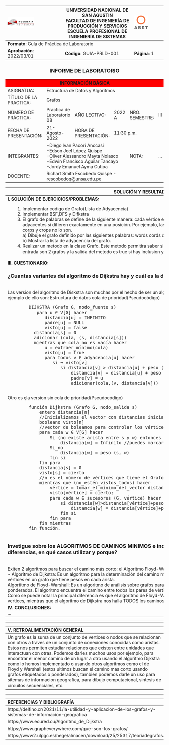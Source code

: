 <div align="center">
<table>
    <theader>
        <tr>
            <td><img src="https://github.com/rescobedoq/pw2/blob/main/epis.png?raw=true" alt="EPIS" style="width:50%; height:auto"/></td>
            <th>
                <span style="font-weight:bold;">UNIVERSIDAD NACIONAL DE SAN AGUSTIN</span><br />
                <span style="font-weight:bold;">FACULTAD DE INGENIERÍA DE PRODUCCIÓN Y SERVICIOS</span><br />
                <span style="font-weight:bold;">ESCUELA PROFESIONAL DE INGENIERÍA DE SISTEMAS</span>
            </th>
            <td><img src="https://github.com/rescobedoq/pw2/blob/main/abet.png?raw=true" alt="ABET" style="width:50%; height:auto"/></td>
        </tr>
    </theader>
    <tbody>
        <tr><td colspan="3"><span style="font-weight:bold;">Formato</span>: Guía de Práctica de Laboratorio</td></tr>
        <tr><td><span style="font-weight:bold;">Aprobación</span>:  2022/03/01</td><td><span style="font-weight:bold;">Código</span>: GUIA-PRLD-001</td><td><span style="font-weight:bold;">Página</span>: 1</td></tr>
    </tbody>
</table>
</div>
<div align="center">
 <h3>INFORME DE LABORATORIO</h3>
</div>
<table>
 <theader>
  <tr><th colspan="6" bgcolor="red">INFORMACIÓN BÁSICA</th></tr>
 </theader>
 <tbody>
  <tr><td>ASIGNATUA:</td><td colspan="5">Estructura de Datos y Algoritmos</td></tr>
  <tr><td>TÍTULO DE LA PRACTICA:</td><td colspan="4">Grafos<td></tr>
  <tr><td>NÚMERO DE PRÁCTICA:</td><td>Practica de Laboratorio 08</td><td>AÑO LECTIVO:</td><td>2022 A</td><td>NRO. SEMESTRE:</td><td>III</td></tr>
  <tr><td>FECHA DE PRESENTACIÓN:</td><td>21-Agosto-2022</td><td>HORA DE PRESENTACIÓN:</td><td colspan="3">11:30 p.m.</td></tr>
  <tr><td>INTEGRANTES:</td><td colspan="3">-Diego Ivan Pacori Anccasi<br>-Edson Joel López Quispe<br>-Oliver Alessandro Mayta Nolasco<br>-Edwin Francisco Aguilar Tancayo<br>-Jordy Emanuel Ayma Cutipa</td><td>NOTA:</td><td>...</td></tr>
  <tr><td>DOCENTE:</td><td colspan="5">Richart Smith Escobedo Quispe - rescobedoq@unsa.edu.pe</td></tr>
 </tbody>
</table>
<table>
 <theader>
  <tr><th>SOLUCIÓN Y RESULTADOS</th></tr>
 </theader>
 <tbody>
  <tr><td><strong>I. SOLUCIÓN DE EJERCICIOS/PROBLEMAS:</strong><br>
  <ul>
    <ol>
        <li>Implementar codigo de Grafo(Lista de Adyacencia)</li>
        <li>Implementar BSF,DFS y Difkstra</li>
        <li>El grafo de palabras se define de la siguiente manera: cada vértice es una palabra
            en el idioma Inglés y dos palabras son adyacentes si difieren exactamente en una
            posición. Por ejemplo, las cords y los corps son adyacentes, mientras que los
            corps y crops no lo son.</li>
            a) Dibuje el grafo definido por las siguientes palabras: words cords corps coops
               crops drops drips grips gripe grape graph.
            b) Mostrar la lista de adyacencia del grafo.
        <li>Realizar un metodo en la clase Grafo. Este metodo permitira saber si un grafo esta
            incluido en otro. Los parametros de entrada son 2 grafos y la salida del metodo es
            true si hay inclusion y false el caso contrario.</li>
    </ol>
  </ul>
    <tr><td><strong>III. CUESTIONARIO:</strong><br>
        <h3>¿Cuantas variantes del algoritmo de Dijkstra hay y cuál es la diferencia entre ellas?</h3><br>
        Las version del algoritmo de Diskstra son muchas por el hecho de ser un algoritmo antiguo y van apareciendo nuevas versiones, ejemplo de ello son:
        Estructura de datos cola de prioridad(Pseudocódigo)
        <pre>
        DIJKSTRA (Grafo G, nodo_fuente s)       
           para u ∈ V[G] hacer
              distancia[u] = INFINITO
              padre[u] = NULL
              visto[u] = false
          distancia[s] = 0
          adicionar (cola, (s, distancia[s]))
          mientras que cola no es vacía hacer
              u = extraer_mínimo(cola)
              visto[u] = true
              para todos v ∈ adyacencia[u] hacer
                 si ¬ visto[v]      
                    si distancia[v] > distancia[u] + peso (u, v) hacer
                        distancia[v] = distancia[u] + peso (u, v)
                        padre[v] = u
                        adicionar(cola,(v, distancia[v]))
        </pre>
        Otro es çla version sin cola de prioridad(Pseudocódigo)
        <pre>
        función Dijkstra (Grafo G, nodo_salida s)
            entero distancia[n] 
            //Inicializamos el vector con distancias iniciales
            booleano visto[n] 
            //vector de boleanos para controlar los vértices de los que ya tenemos la distancia mínima
            para cada w ∈ V[G] hacer
                Si (no existe arista entre s y w) entonces
                    distancia[w] = Infinito //puedes marcar la casilla con un -1 por ejemplo
                Si_no
                    distancia[w] = peso (s, w)
                fin si 
            fin para
            distancia[s] = 0
            visto[s] = cierto
            //n es el número de vértices que tiene el Grafo
            mientras que (no_estén_vistos_todos) hacer 
                vértice = tomar_el_mínimo_del_vector distancia y que no esté visto;
                visto[vértice] = cierto;
                para cada w ∈ sucesores (G, vértice) hacer
                    si distancia[w]>distancia[vértice]+peso (vértice, w) entonces
                        distancia[w] = distancia[vértice]+peso (vértice, w)
                    fin si
                fin para 
            fin mientras
        fin función.
        </pre>
        <h3>Invetigue sobre los ALGORITMOS DE CAMINOS MINIMOS e indique, ¿Qué similitudes encuentra, qué diferencias, en qué casos utilizar y porque?</h3><br>
        Exiten 2 algoritmos para buscar el camino más corto: el Algoritmo Floyd-Warshall y el de Dijkstra.<br>
        - Algoritmo de Dijkstra: Es un algoritmo para la determinación del camino más corto, dado un vértice origen, hacia el resto de los vértices en un grafo que tiene pesos en cada arista.<br>
        Algortitmo de Floyd-Warshall: Es un algoritmo de análisis sobre grafos para encontrar el camino mínimo en grafos dirigidos ponderados. El algoritmo encuentra el camino entre todos los pares de vértices en una única ejecución.<br>
        Como se puede notar la principal diferencia es que el algoritmo de Floyd-Warshall nos halla el camino camino mas corto dado 2 vertices, mientras que el algoritmo de Dijkstra nos halla TODOS los caminos más cortos de un vértice hacia los demás. 
    </td></tr>
    <tr><td><strong>IV. CONCLUSIONES:</strong><br>
        ...
    </td></tr>
 </tbody>
</table>
<hr>
<table>
 <theader>
  <tr><td><strong>V. RETROALIMENTACIÓN GENERAL</strong><br>
  </td><tr>
 </theader>
 <tbody>
  <tr><td> 
        Un grafo es la suma de un conjunto de vertices o nodos que se relacionan con otros
        a traves de un conjunto de conexiones conocidas como aristas. Estos nos permiten estudiar 
        relaciones que existen entre unidades que interactuan con otras.
        Podemos darles muchos usos por ejemplo, para encontrar el menor camino de un lugar a otro usando 
        el algoritmo Dijkstra como lo hemos implementado o usando otros algoritmos como el de Floyd y Warshall
        (estos ultimos buscan el camino mas corto usando grafos etiquetados o ponderados), tambien podemos darle
        un uso para sitemas de informacion geografica, para dibujo computacional, sintesis de circuitos secuenciales,
        etc.
  </td></tr>
 </tbody>
</table>
<hr>
<table>
 <theader>
  <tr><td><strong>REFERENCIAS Y BIBLIOGRAFÍA</strong></td><tr>
 </theader>
 <tbody>
  <tr><td>https://delfino.cr/2021/11/la-utilidad-y-aplicacion-de-los-grafos-y-sistemas-de-informacion-geografica</td></tr>
  <tr><td>https://www.ecured.cu/Algoritmo_de_Dijkstra</td></tr>
  <tr><td>https://www.grapheverywhere.com/que-son-los-grafos/</td></tr>
  <tr><td>https://www2.ulpgc.es/hege/almacen/download/25/25317/teoriadegrafos.pdf</td></tr>
 </tbody>
</table>

